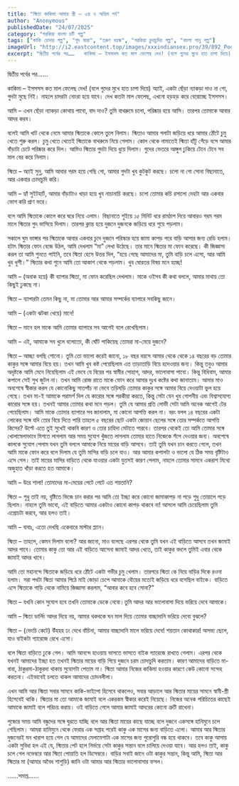 ```yaml
---
title: "স্মিতা কাকিমা আমার স্ত্রী — ৩য় ও অন্তিম পর্ব"
author: "Anonymous"
publishedDate: "24/07/2025"
category: "পরকিয়া বাংলা চটি গল্প"
tags: ["কাকি চোদার গল্প", "গুদ মারা", "তরুণ বয়স্ক", "পরকিয়া চুদাচুদির গল্প", "বাংলা পানু গল্প"]
imageUrl: "http://i2.eastcontent.top/images/xxxindiansex.pro/39/892_Poon.jpg"
excerpt: "দ্বিতীয় পর্বের পর……   কাকিমা – ইসসসস কত মাল ফেলেছ দেখ! (বলে গুদের মুখে হাত চাপা দিয়ে) অ্যাই, একটা ছেঁড়া ন্যাকড়া দাও না গো, গুদটা মুছে নি‌ই। নাহলে চাদরটা নোংরা হয়ে যাবে। দেখ কতটা মাল ফেলেছ, এখনো হড়হ..."
---
```


দ্বিতীয় পর্বের পর……


কাকিমা – ইসসসস কত মাল ফেলেছ দেখ! (বলে গুদের মুখে হাত চাপা দিয়ে) অ্যাই, একটা ছেঁড়া ন্যাকড়া দাও না গো, গুদটা মুছে নি‌ই। নাহলে চাদরটা নোংরা হয়ে যাবে। দেখ কতটা মাল ফেলেছ, এখনো হড়হড় করে বেরোচ্ছে ইসসসস।

আমি – এখন ছেঁড়া ন্যাকড়া কোথায় পাবো, বাদ দাও? তুমি বাথরুমে চলো, পরিষ্কার হয়ে আসি। তারপর তোমাকে আবার আদর করব।


বলেই আমি খাট থেকে নেমে আমার স্মিতাকে কোলে তুলে নিলাম। স্মিতাও আমার গলাটা জড়িয়ে ধরে আমার ঠোঁটে চুমু খেতে শুরু করল। চুমু খেতে খেতেই স্মিতাকে বাথরুমে নিয়ে গেলাম। কোল থেকে নামাতেই স্মিতা হাঁটু গেঁড়ে বসে আমার বাঁড়াটা চেটে পরিষ্কার করে দিল। আমিও স্মিতার গুদটা দিয়ে ধুয়ে দিলাম। গুদের ভেতরে আঙ্গুল ঢুকিয়ে টেনে টেনে সব মাল বের করে নিলাম।


স্মিতা – অ্যাই সুনু, আমি আবার গরম হয়ে গেছি গো, আমার গুদটা খুব কুটকুট করছে। চলো না গো সোনা বিছানাতে, আর একবার চোদাচুদি করি।

আমি – হ্যাঁ সুইটহার্ট, আমার বাঁড়াটাও খাড়া হয়ে খুব নাচানাচি করছে। চলো তোমার কচি রসালো দেহটা আর একবার ভোগ করি প্রাণ ভরে।


বলে আমি স্মিতাকে কোলে করে ঘরে নিয়ে এলাম। বিছানাতে শুইয়ে ১৫ মিনিট ধরে রামঠাপ দিয়ে আবারও গরম গরম মালে স্মিতার গুদ ভাসিয়ে দিলাম। তারপর ক্লান্ত হয়ে দুজনে দুজনকে জড়িয়ে ধরে শুয়ে পড়লাম।


সকালে ঘুম ভাঙ্গার পর স্মিতাকে আবার একবার চুদে দুজনে পরিস্কার হয়ে জামা কাপড় পরে বাড়ি আসার জন্য রেডি হলাম। হটাৎ স্মিতার ফোন বেজে উঠল, আমি দেখলাম “মা” লেখা উঠেছে। তার মানে স্মিতার মা ফোন করেছে। কী জিজ্ঞাসা করল তা আমি শুনতে পাইনি, তবে স্মিতা হেসে উত্তর দিল, “হয়ে গেছে আমাদের মা, তুমি বাড়ি চলে এসো, আর আমি খুব খুশী।” স্মিতার কথা শুনে আমি তো আকাশ থেকে পড়লাম। খুব ঘোরতর বিষয় মনে হচ্ছে!


আমি – (অবাক হয়ে) কী ব্যাপার স্মিতা, মা ফোন করেছিল দেখলাম। মাকে ওইসব কী কথা বললে, আমার মাথায় তো কিছুই ঢুকছে না।

স্মিতা – ব্যাপারটা তেমন কিছু না, মা তোমার আর আমার সম্পর্কের ব্যাপারে সবকিছু জানে।

আমি – (একটা ঝটকা খেয়ে) মানে!

স্মিতা – মানে হল মাকে আমি তোমার ব্যাপারে সব আগেই বলে রেখেছিলাম।

আমি – এই, আমাকে সব খুলে বলোতো, কী ঘোঁট পাকিয়েছ তোমরা মা-মেয়ে দুজনে?

স্মিতা – আচ্ছা বলছি শোনো। তুমি তো ভালো করেই জানো, ১৮ বছর বয়সে আমার থেকে থেকে ১৪ বছরের বড় তোমার কাকুর সঙ্গে আমার বিয়ে হয়। তখন আমি খুব কষ্ট পেয়েছিলাম এত তাড়াতাড়ি বিয়ে হদেওয়ার জন্য। কিন্তু তবুও আমার অদৃষ্টকে আমি মেনে নিয়েছিলাম এই ভেবে যে বিয়ের পর স্বামীর সোহাগ, আদর, ভালোবাসা পাবো। কিন্তু বিধিবাম, আমার কপালে সেই সুখ জুটল না। তখন আমি রোজ রাতে মাকে ফোন করে আমার দুঃখ কষ্টের কথা জানাতাম। আমার মা‌ও অবশেষে স্বীকার করল যে কোনোকিছু সাতপাঁচ না ভেবে তড়িঘড়ি তোমার কাকুর সঙ্গে আমার বিয়ে দেওয়াটা ভুল হয়ে গেছে। তখন মা‌-ই আমাকে পরামর্শ দিল যে কারোর সঙ্গে পরকীয়া করতে, কিন্তু সেটা যেন খুব গোপনীয় এবং বিশ্বাসযোগ্য কারোর সঙ্গে হয়। তখন‌ই আমার তোমার কথা মনে পড়ল। তুমি যে আমার প্রতি লোভী সেটা আমি অনেক আগেই টের পেয়েছিলাম। আমি মাকে তোমার ব্যাপারে সব জানালাম, মা কোনো আপত্তি করল না। বরং বলল ১৪ বছরের একটা লোকের সঙ্গে যদি তোর বিয়ে দিতে পারি তাহলে ৫ বছরের ছোট একটা জোয়ান ছেলের সঙ্গে তোর সম্পর্কতে আপত্তি কিসের? উল্টে এতে তুই সুখেই থাকবি কারণ ও তোর চাহিদা মেটাতে পারবে। তারপর থেকেই তো আমি তোমার সঙ্গে খোলামেলাভাবে মিশতে লাগলাম আর সময় সুযোগ খুঁজতে লাগলাম তোমার হাতে নিজেকে সঁপে দেওয়ার জন্য। অবশেষে কালকে সুযোগ পেলাম যখন তুমি বললে আমাকে নিয়ে মায়ের বাড়ি আসবে। তাই তুমি যখন চান করতে গেলে, তখন আমি মাকে ফোন করে বলে দিলাম যে তুমি মাসির বাড়ি চলে যাও। আর আমার কপালটা ও ভালো যে ঠিক সময় বৃষ্টিটাও এসে গেল। তাই মায়ের মাসির বাড়িতে থেকে যাওয়ার একটা যুতসই কারণ পেলাম, নাহলে তোমার সামনে একরাশ মিথ্যে অজুহাত খাঁড়া করতে হত আমাকে।

আমি – উরে শালা! তোমাদের মা-মেয়ের পেটে পেটে এত শয়তানি?

স্মিতা – শুধু তাই নয়, বৃষ্টিতে ভিজে চান করার পর আমি তো ইচ্ছা করে কোনো জামাকাপড় না পড়ে শুধু তোয়ালে পড়ে ছিলাম। নাহলে তুমি ভাবো, এই বাড়িতে আমার একটাও কোনো কাপড় থাকবে না! আসলে আমি চেয়েছিলাম তুমি এপ্রোচটা করবে, আর হল‌ও তাই।

আমি – বাবাঃ, এতো দেখছি একেবারে মাস্টার প্ল্যান।

স্মিতা – তাহলে, কেমন দিলাম বলো? আর জানো, মাও বলেছে এরপর থেকে তুমি যখন এই বাড়িতে আসবে তখন জামাই আদর পাবে। তোমার কাকু তো আর এই বাড়িতে আসেনা জামাই আদর খেতে, তাই কাকুর বদলে তুমি‌ই এবার থেকে জামাই আদর খাবে।


আমি তো মহানন্দে স্মিতাকে জড়িয়ে ধরে ঠোঁটে একটা গভীর চুমু খেলাম। তারপরে স্মিতা কে নিয়ে বাড়ির দিকে র‌ওনা হলাম। সরা পথটা স্মিতা আমার পিঠে মাই জোড়া চেপে আমাকে বৌয়ের মতোই জড়িয়ে ধরে বসেছিল বাইকে। বাড়িতে এসে স্মিতাকে গাড়ি থেকে নামিয়ে জিজ্ঞাসা করলাম, “আবার কবে হবে সোনা?”


স্মিতা – যখনি কোন সুযোগ হবে তখনি তোমাকে ডেকে নেবো।তুমি আদর আর ভালোবাসা দিয়ে ভরিয়ে দেবে আমাকে।

আমি – স্মিতা ডার্লিং আদর দিয়ে নয়, আমার থকথকে ঘন মাল দিয়ে তোমার বাচ্ছাদানি ভরিয়ে দেবো বুঝলে?

স্মিতা – (ভেংচি কেটে) উঁহহহ ঢং দেখে বাঁচিনা, আমার বাচ্ছাদানি মালে ভরিয়ে দেবে! শয়তান কোথাকার! অসভ্য ছেলে, যাও বাইকটা গ্যারেজে রেখে এসো।


বলে স্মিতা বাড়িতে ঢুকে গেল। আমি আনন্দে হাওয়ায় ভাসতে ভাসতে বাইক গ্যারেজে রাখতে গেলাম। এরপর থেকে যখনই আমাদের ইচ্ছা হত তখনই স্মিতার মায়ের বাড়ি গিয়ে দুজনে চরম চোদাচুদি করতাম। কারণ আমাদের বাড়িতে মা-বাবা, ঠাকুরমা-ঠাকুরদা থাকায় সুযোগটা পেতাম না। স্মিতা আমার নিজের কাকিমা হ‌ওয়ার কারণে কেউ কোনো সন্দেহ করতনা। এইভাবেই চলতে থাকল আমাদের চোদনলীলা।


এখন আমি আর স্মিতা সবার সামনে কাকি-ভাইপো হিসেবে থাকলেও, সবার আড়ালে আর স্মিতার মায়ের সামনে স্বামী-স্ত্রী হিসেবেই থাকি। স্মিতার মা তো আমাকে জামাই বলে একরকম স্বীকার করেই নিয়েছে। নিজের অনেক পরিচিতের কাছেই আমাকে জামাই বলে পরিচয় করায়। ওই বাড়িতে গেলে আমার জামাই আদরের কোনো ত্রুটি রাখেনা।


পুজোর সময় আমি বন্ধুদের সঙ্গে ঘুরতে যাচ্ছি বলে আর স্মিতা মায়ের কাছে যাচ্ছে বলে দুজনে একসঙ্গে হানিমুনে চলে গেছিলাম। আমরা হানিমুনে থেকে ফেরার এক সপ্তাহ পরেই কাকু এক মাসের জন্য বাড়িতে এলো। আমার আর স্মিতার দুজনের‌ই মন খারাপ হয়ে গেল যে আমাদের মেলামেশাটা এক মাসের জন্য পুরোপুরি বন্ধ হয়ে থাকবে। তবে কাকু আসায় একটা সুবিধা হল এই যে, স্মিতার পেট হলে নির্ভয়ে সেটা কাকুর সন্তান বলে চালিয়ে দেওয়া যাবে। আর হল‌ও তাই, কাকু চলে গেল নভেম্বরে আর স্মিতা পোয়াতি হল ডিসেম্বরে। বাড়ির সবাই জানে ওটা কাকুর সন্তান, কিন্তু আমি, স্মিতা আর স্মিতার মা (আমার অবৈধ শাশুড়ি) জানি ওটা আমার আর স্মিতার ভালোবাসার ফসল।


……সমাপ্ত……
